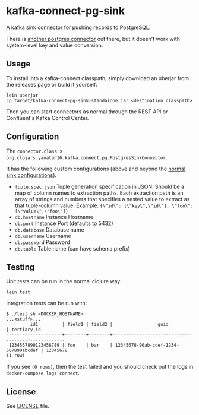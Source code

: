 # kafka-connect-pg-sink

A kafka sink connector for pushing records to PostgreSQL.

There is [another postgres connector](https://github.com/justonedb/kafka-sink-pg-json) out there, but it doesn't work with system-level key and value conversion.

## Usage

To install into a kafka-connect classpath, simply download an uberjar from the releases page or build it yourself:

```
lein uberjar
cp target/kafka-connect-pg-sink-standalone.jar <destination classpath>
```

Then you can start connectors as normal through the REST API or Confluent's Kafka Control Center.

## Configuration

The `connector.class` is `org.clojars.yanatan16.kafka.connect.pg.PostgresSinkConnector`.

It has the following custom configurations (above and beyond the [normal sink configurations](http://docs.confluent.io/2.0.0/connect/userguide.html#configuring-connectors)).

- `tuple.spec.json` Tuple generation specification in JSON. Should be a map of column names to extraction paths. Each extraction path is an array of strings and numbers that specifies a nested value to extract as that tuple-column value. Example: `{\"id\": [\"key\",\"id\"], \"foo\": [\"value\",\"foo\"]}`
- `db.hostname` Instance Hostname
- `db.port` Instance Port (defaults to 5432)
- `db.database` Database name
- `db.username` Username
- `db.password` Password
- `db.table` Table name (can have schema prefix)

## Testing

Unit tests can be run in the normal clojure way:

```
lein test
```

Integration tests can be run with:

```
$ ./test.sh <DOCKER_HOSTNAME>
...<stuff>...
         id1         | field1 | field2 |                 guid                 | tertiary_id
---------------------+--------+--------+--------------------------------------+-------------
 1234567890123456789 | foo    | bar    | 12345678-90ab-cdef-1234-567890abcdef | 12345678
(1 row)
```

If you see `(0 rows)`, then the test failed and you should check out the logs in `docker-compose logs connect`.

## License

See [LICENSE](/LICENSE) file.

